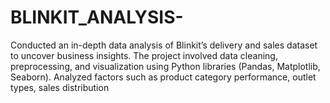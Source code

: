 # BLINKIT_ANALYSIS-
Conducted an in-depth data analysis of Blinkit’s delivery and sales dataset to uncover business insights. The project involved data cleaning, preprocessing, and visualization using Python libraries (Pandas, Matplotlib, Seaborn). Analyzed factors such as product category performance, outlet types, sales distribution
